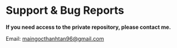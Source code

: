 # Support & Bug Reports ​

**If you need access to the private repository, please contact me.**

Email: maingocthanhtan96@gmail.com
